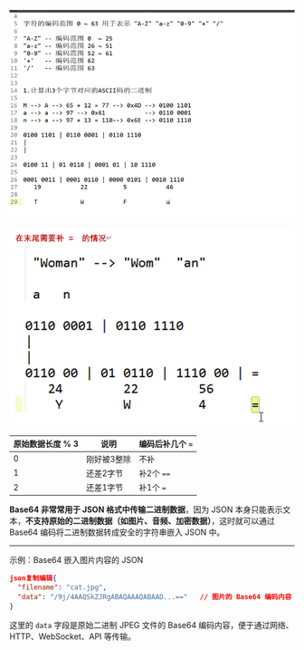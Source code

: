 ![image-20250713135657911](./assets/base64编码.assets/image-20250713135657911.png)

![image-20250713135712601](./assets/base64编码.assets/image-20250713135712601.png)

| 原始数据长度 % 3 | 说明        | 编码后补几个 `=` |
| ---------------- | ----------- | ---------------- |
| 0                | 刚好被3整除 | 不补             |
| 1                | 还差2字节   | 补2个 `==`       |
| 2                | 还差1字节   | 补1个 `=`        |



**Base64 非常常用于 JSON 格式中传输二进制数据**，因为 JSON 本身只能表示文本，**不支持原始的二进制数据（如图片、音频、加密数据）**，这时就可以通过 Base64 编码将二进制数据转成安全的字符串嵌入 JSON 中。

------

示例：Base64 嵌入图片内容的 JSON

```json
json复制编辑{
  "filename": "cat.jpg",
  "data": "/9j/4AAQSkZJRgABAQAAAQABAAD...=="   // 图片的 Base64 编码内容
}
```

这里的 `data` 字段是原始二进制 JPEG 文件的 Base64 编码内容，便于通过网络、HTTP、WebSocket、API 等传输。